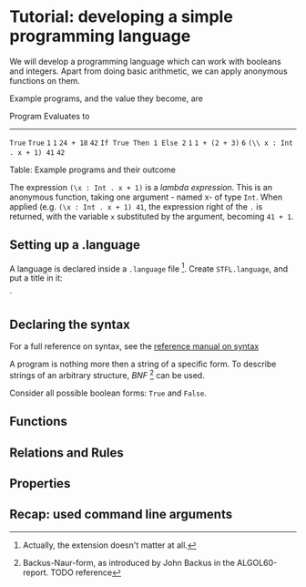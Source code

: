 
 Tutorial: developing a simple programming language
====================================================

We will develop a programming language which can work with booleans and integers. Apart from doing basic arithmetic, we can apply anonymous functions on them.

Example programs, and the value they become, are 

Program				Evaluates to
-------				------------
`True`				`True`
`1`					`1`
`24 + 18`			`42`
`If True Then 1 Else 2`		`1`
`1 + (2 + 3)`			`6`
`(\\ x : Int . x + 1) 41`	`42`

Table: Example programs and their outcome

The expression `(\x : Int . x + 1)` is a _lambda expression_. This is an anonymous function, taking one argument - named x- of type `Int`. When applied (e.g. `(\x : Int . x + 1) 41`, the expression right of the `.` is returned, with the variable `x` substituted by the argument, becoming `41 + 1`.


 Setting up a .language
------------------------

A language is declared inside a `.language` file [^extension]. Create `STFL.language`, and put a title in it:

`

[^extension]: Actually, the extension doesn't matter at all.


 Declaring the syntax
-----------------------

For a full reference on syntax, see the [reference manual on syntax](#syntax)

A program is nothing more then a string of a specific form. To describe strings of an arbitrary structure, *BNF* [^BNF] can be used.

[^BNF]: Backus-Naur-form, as introduced by John Backus in the ALGOL60-report. 
TODO reference

Consider all possible boolean forms: `True` and `False`.


 Functions
-----------


 Relations and Rules
---------------------


 Properties
------------


 Recap: used command line arguments
------------------------------------



